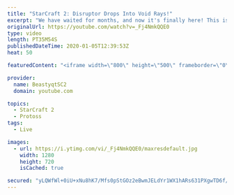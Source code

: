 ```yaml
---
title: "StarCraft 2: Disruptor Drops Into Void Rays!"
excerpt: "We have waited for months, and now it's finally here! This is the VOID RAYS to GRANDMASTER series! With the new balance changes to speedy Void Rays in the latest patch, we can now begin the series right! At this point in the series, we are introducing other units into the composition to make the games"
originalUrl: https://youtube.com/watch?v=_Fj4NmkQQE0
type: video
length: PT35M54S
publishedDateTime: 2020-01-05T12:39:53Z
heat: 50

featuredContent: "<iframe width=\"800\" height=\"500\" frameborder=\"0\" src=\"https://www.youtube.com/embed/_Fj4NmkQQE0\" allow=\"accelerometer; autoplay; encrypted-media; gyroscope; picture-in-picture\" allowfullscreen></iframe>"

provider:
  name: BeastyqtSC2
  domain: youtube.com

topics:
  - StarCraft 2
  - Protoss
tags:
  - Live

images:
  - url: https://i.ytimg.com/vi/_Fj4NmkQQE0/maxresdefault.jpg
    width: 1280
    height: 720
    isCached: true

secured: "yLQWfWl+0iU+xNu8hK7/Mfs0pStGOz2eBwmJELdYr1WX1hARs631PXgwTD6f/aAbsLyOQ+X8qDfJuw5kzSzEGHzJ06buIv5b6caaWsAoKNhDNvQPp1LZJGpWVfeAdGaFqO+ys9ubIiQntRiMd73Yx5Twru6qCJyku0voIPvscpwS1J4iZRYde2Ag04PJmw/w3ZNzYq6YXXq7LtYxHTKdiCL1VuVybM4KIUY4h9bH87PQLoFiQtPTdU5oMdSFEc2SLYrIjJRJLFgiN3oED+LQoUbLZ5ujvLkTqo6dOA7EvBk+VLu5XDXe/DmJGS8C+nCHpVVxY8oR6yv7DxXouqwC33wjakyZoCcK4YuZ8/L9i7nF7dntcnymhTnc2B3SlgcA6m+1+n+UyuW4pxVU8Jj0MdwmhRzzUvlAEK0L8NNpzmY=;45pgvV3rat5+ePF8/zrN0A=="
---
```


